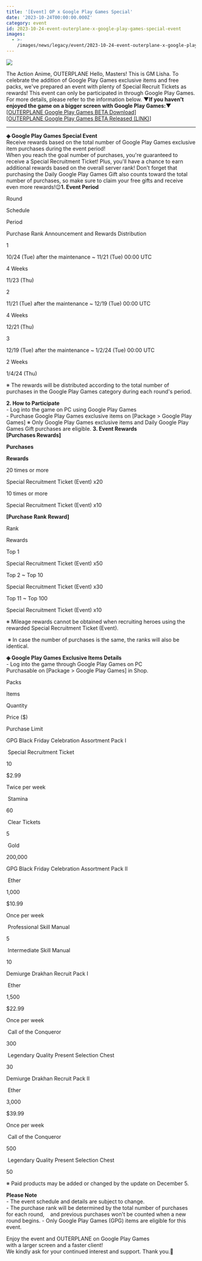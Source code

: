 ```yaml
---
title: '[Event] OP x Google Play Games Special'
date: '2023-10-24T00:00:00.000Z'
category: event
id: 2023-10-24-event-outerplane-x-google-play-games-special-event
images:
  - >-
    /images/news/legacy/event/2023-10-24-event-outerplane-x-google-play-games-special-event/4f3238110cd94e4282175a99b98fd533.webp
---
```


![](/images/news/legacy/event/2023-10-24-event-outerplane-x-google-play-games-special-event/4f3238110cd94e4282175a99b98fd533.webp)  
  
The Action Anime, OUTERPLANE Hello, Masters! This is GM Lisha. To celebrate the addition of Google Play Games exclusive items and free packs, we've prepared an event with plenty of Special Recruit Tickets as rewards! This event can only be participated in through Google Play Games. For more details, please refer to the information below. **▼If you haven’t enjoyed the game on a bigger screen with Google Play Games:▼**  
\[[OUTERPLANE Google Play Games BETA Download](https://play.google.com/googleplaygames/com.smilegate.outerplane.stove.google?pcampaignid=gtm-gpg-gip-smart-op2)\]  
\[[OUTERPLANE Google Play Games BETA Released (LINK)](https://page.onstove.com/outerplane/en/view/9505938)\]  

* * *

**◈ Google Play Games Special Event**  
Receive rewards based on the total number of Google Play Games exclusive item purchases during the event period!  
When you reach the goal number of purchases, you're guaranteed to receive a Special Recruitment Ticket! Plus, you'll have a chance to earn additional rewards based on the overall server rank! Don't forget that purchasing the Daily Google Play Games Gift also counts toward the total number of purchases, so make sure to claim your free gifts and receive even more rewards!😉**1\. Event Period**

Round

Schedule

Period

Purchase Rank Announcement and Rewards Distribution

1

10/24 (Tue) after the maintenance ~ 11/21 (Tue) 00:00 UTC

4 Weeks

11/23 (Thu)

2

11/21 (Tue) after the maintenance ~ 12/19 (Tue) 00:00 UTC

4 Weeks

12/21 (Thu)

3

12/19 (Tue) after the maintenance ~ 1/2/24 (Tue) 00:00 UTC

2 Weeks

1/4/24 (Thu)

※ The rewards will be distributed according to the total number of purchases in the Google Play Games category during each round's period.  
  
**2\. How to Participate**  
\- Log into the game on PC using Google Play Games  
\- Purchase Google Play Games exclusive items on \[Package > Google Play Games\] ※ Only Google Play Games exclusive items and Daily Google Play Games Gift purchases are eligible. **3\. Event Rewards**   
**\[Purchases Rewards\]**

**Purchases**

**Rewards**

20 times or more

Special Recruitment Ticket (Event) x20

10 times or more

Special Recruitment Ticket (Event) x10

  
**\[Purchase Rank Reward\]**

Rank

Rewards

Top 1

Special Recruitment Ticket (Event) x50

Top 2 ~ Top 10

Special Recruitment Ticket (Event) x30

Top 11 ~ Top 100

Special Recruitment Ticket (Event) x10

※ Mileage rewards cannot be obtained when recruiting heroes using the rewarded Special Recruitment Ticket (Event).

 ※ In case the number of purchases is the same, the ranks will also be identical.

  
**◈ Google Play Games Exclusive Items Details**   
\- Log into the game through Google Play Games on PC  
Purchasable on \[Package > Google Play Games\] in Shop.

Packs

Items

Quantity

Price ($)

Purchase Limit

GPG Black Friday Celebration Assortment Pack I

 Special Recruitment Ticket 

10

$2.99

Twice per week

 Stamina 

60

 Clear Tickets 

5

 Gold 

200,000

GPG Black Friday Celebration Assortment Pack II

 Ether 

1,000

$10.99

Once per week

 Professional Skill Manual 

5

 Intermediate Skill Manual 

10

Demiurge Drakhan Recruit Pack I

 Ether 

1,500

$22.99

Once per week

 Call of the Conqueror 

300

 Legendary Quality Present Selection Chest 

30

Demiurge Drakhan Recruit Pack II

 Ether 

3,000

$39.99

Once per week

 Call of the Conqueror 

500

 Legendary Quality Present Selection Chest 

50

※ Paid products may be added or changed by the update on December 5.

**Please Note**  
\- The event schedule and details are subject to change.  
\- The purchase rank will be determined by the total number of purchases for each round,    and previous purchases won't be counted when a new round begins. - Only Google Play Games (GPG) items are eligible for this event.

Enjoy the event and OUTERPLANE on Google Play Games  
with a larger screen and a faster client!  
We kindly ask for your continued interest and support. Thank you.💙
